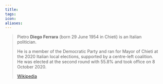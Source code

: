 ```yaml
---
title: 
tags: 
icon: 
aliases: 
---
```

> Pietro **Diego Ferrara** (born 29 June 1954 in Chieti) is an Italian politician.
>
> He is a member of the Democratic Party and ran for Mayor of Chieti at the 2020 Italian local elections, supported by a centre-left coalition. He was elected at the second round with 55.8% and took office on 8 October 2020.
>
> [Wikipedia](https://en.wikipedia.org/wiki/Diego%20Ferrara)